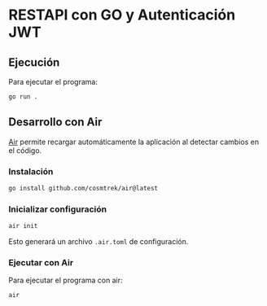# RESTAPI con GO y Autenticación JWT

## Ejecución

Para ejecutar el programa:
```bash
go run .
```

## Desarrollo con Air

[Air](https://github.com/cosmtrek/air) permite recargar automáticamente la aplicación al detectar cambios en el código.

### Instalación

```bash
go install github.com/cosmtrek/air@latest
```

### Inicializar configuración

```bash
air init
```

Esto generará un archivo `.air.toml` de configuración.

### Ejecutar con Air

Para ejecutar el programa con air:
```bash
air
```
